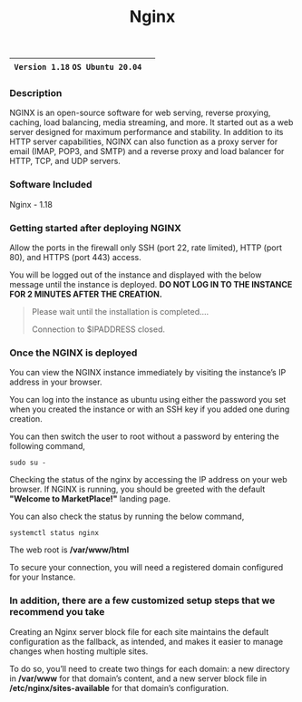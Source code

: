 ﻿---
title: Nginx
sidebar_label: Nginx
---

|**`Version 1.18` `OS Ubuntu 20.04`**|  |
|------------------------------------|--|


### Description

NGINX is an open-source software for web serving, reverse proxying, caching, load balancing, media streaming, and more. It started out as a web server designed for maximum performance and stability. In addition to its HTTP server capabilities, NGINX can also function as a proxy server for email (IMAP, POP3, and SMTP) and a reverse proxy and load balancer for HTTP, TCP, and UDP servers.

### Software Included

Nginx - 1.18

### Getting started after deploying NGINX

 Allow the ports in the firewall only SSH (port 22, rate limited), HTTP (port 80), and HTTPS (port 443) access.

 You will be logged out of the instance and displayed with the below message until the instance is deployed. **DO NOT LOG IN TO THE INSTANCE FOR 2 MINUTES AFTER THE CREATION.**
> Please wait until the installation is completed.... 
>
> Connection to $IPADDRESS closed.

### Once the NGINX is deployed

 You can view the NGINX instance immediately by visiting the instance’s IP address in your browser.

 You can log into the instance as ubuntu using either the password you set when you created the instance or with an SSH key if you added one during creation.

You can then switch the user to root without a password by entering the following command,
~~~
sudo su -
~~~

 Checking the status of the nginx by accessing the IP address on your web browser. If NGINX is running, you should be greeted with the default **"Welcome to MarketPlace!"** landing page.

 You can also check the status by running the below command,
~~~
systemctl status nginx
~~~

 The web root is **/var/www/html**

 To secure your connection, you will need a registered domain configured for your Instance.

### In addition, there are a few customized setup steps that we recommend you take

Creating an Nginx server block file for each site maintains the default configuration as the fallback, as intended, and makes it easier to manage changes when hosting multiple sites.

To do so, you’ll need to create two things for each domain: a new directory in **/var/www** for that domain’s content, and a new server block file in **/etc/nginx/sites-available** for that domain’s configuration.
